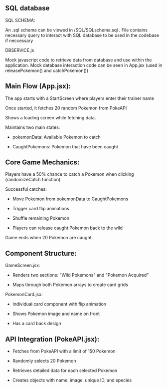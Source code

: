 ## SQL database

SQL SCHEMA: 

An .sql schema can be viewed in /SQL/SQLschema.sql . File contains necessary query to interact with SQL database to be used in the codebase if neccessary

DBSERVICE.js

Mock javascript code to retrieve data from database and use within the application. Mock database interaction code can be seen in App.jsx (used in releasePokemon() and catchPokemon())


## Main Flow (App.jsx):

The app starts with a StartScreen where players enter their trainer name

Once started, it fetches 20 random Pokemon from PokeAPI

Shows a loading screen while fetching data.

Maintains two main states:

- pokemonData: Available Pokemon to catch

- CaughtPokemons: Pokemon that have been caught




## Core Game Mechanics:

Players have a 50% chance to catch a Pokemon when clicking (randomizeCatch function)

Successful catches:

- Move Pokemon from pokemonData to CaughtPokemons

- Trigger card flip animations

- Shuffle remaining Pokemon

- Players can release caught Pokemon back to the wild


Game ends when 20 Pokemon are caught


## Component Structure:


GameScreen.jsx:

- Renders two sections: "Wild Pokemons" and "Pokemon Acquired"

- Maps through both Pokemon arrays to create card grids


PokemonCard.jsx:

- Individual card component with flip animation

- Shows Pokemon image and name on front

- Has a card back design


## API Integration (PokeAPI.jsx):


- Fetches from PokeAPI with a limit of 150 Pokemon

- Randomly selects 20 Pokemon

- Retrieves detailed data for each selected Pokemon

- Creates objects with name, image, unique ID, and species
